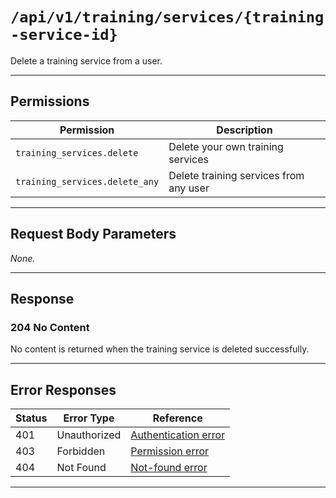 # `/api/v1/training/services/{training-service-id}`

Delete a training service from a user.


---

## Permissions
| Permission                 | Description                                         |
|----------------------------|-----------------------------------------------------|
| `training_services.delete` | Delete your own training services                   |
| `training_services.delete_any` | Delete training services from any user           |

---

## Request Body Parameters
_None._

---

## Response

### 204 No Content
No content is returned when the training service is deleted successfully.

---

## Error Responses
| Status | Error Type         | Reference                                                      |
|--------|--------------------|----------------------------------------------------------------|
| 401    | Unauthorized       | [Authentication error](../../_globals/authentication-errors.md) |
| 403    | Forbidden          | [Permission error](../../_globals/permission-errors.md)         |
| 404    | Not Found          | [Not-found error](../../_globals/not-found-errors.md)           |

---
